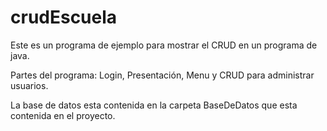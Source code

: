 # crudEscuela

Este es un programa de ejemplo para mostrar el CRUD en un programa de java.

Partes del programa: Login, Presentación, Menu y CRUD para administrar usuarios.

La base de datos esta contenida en la carpeta BaseDeDatos que esta contenida en el proyecto.
